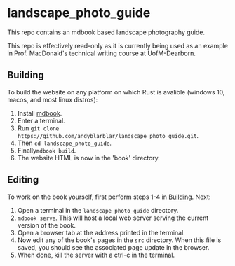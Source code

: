 # landscape_photo_guide

This repo contains an mdbook based landscape photography guide.

This repo is effectively read-only as it is currently being used as an example in
Prof. MacDonald's technical writing course at UofM-Dearborn.

## Building
To build the website on any platform on which Rust is avalible (windows 10, macos, and most linux distros):

1. Install [mdbook](https://rust-lang.github.io/mdBook/guide/installation.html).
2. Enter a terminal.
3. Run `git clone https://github.com/andyblarblar/landscape_photo_guide.git`.
4. Then `cd landscape_photo_guide`.
5. Finally`mdbook build`.
6. The website HTML is now in the 'book' directory.

## Editing
To work on the book yourself, first perform steps 1-4 in [Building](#Building). 
Next:

1. Open a terminal in the `landscape_photo_guide` directory.
2. `mdbook serve`. This will host a local web server serving the current version of the book.
3. Open a browser tab at the address printed in the terminal.
4. Now edit any of the book's pages in the `src` directory. When this file is saved, you should see the associated page update in the browser.
5. When done, kill the server with a ctrl-c in the terminal.  
